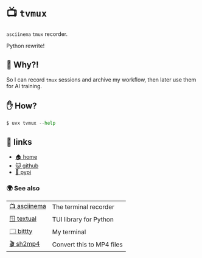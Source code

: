 # 📺 `tvmux`

`asciinema` `tmux` recorder.

Python rewrite!

## 🎥 Why?!

So I can record `tmux` sessions and archive my workflow, then later use them for
AI training.

## ✋ How?

```python
$ uvx tvmux --help
```

## 🔗 links

* [🏠 home](https://bitplane.net/dev/python/tvmux)
* [🐱 github](https://github.com/bitplane/tvmux)
* [🐍 pypi](https://pypi.org/projects/tvmux)

### 🌍 See also

|                                                     |                                    |
|-----------------------------------------------------|------------------------------------|
| [📺 asciinema](https://asciinema.org/)              | The terminal recorder              |
| [🪟 textual](https://textualize.io/)                | TUI library for Python             |
| [🗔  bittty](https://bitplane.net/dev/python/bittty) | My terminal                        |
| [🎬 sh2mp4](https://bitplane.net/dev/sh/sh2mp4)     | Convert this to MP4 files          |
